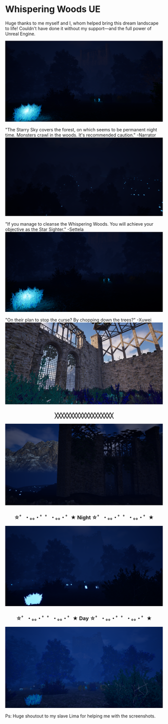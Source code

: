 # Whispering Woods UE

Huge thanks to me myself and I, whom helped bring this dream landscape to life! Couldn't have done it without my support—and the full power of Unreal Engine.


![Cover](WhisperingWoods_Images/image4.png)

"The Starry Sky covers the forest, on which seems to be permanent night time. Monsters crawl in the woods. It's recommended caution." -Narrator
![Cover](WhisperingWoods_Images/image5.png)

"If you manage to cleanse the Whispering Woods. You will achieve your objective as the Star Sighter." -Settela
![Cover](WhisperingWoods_Images/image3.png)

"On their plan to stop the curse? By chopping down the trees?" -Xuwei
![Cover](WhisperingWoods_Images/image.png)
### <p align="center"> ╳╳╳╳╳╳╳╳╳╳╳╳╳╳╳╳╳╳╳ </p>
![Cover](WhisperingWoods_Images/image6.png)


### <p align="center"> ☆゜・。。・゜゜・。。・゜★ Night ☆゜・。。・゜゜・。。・゜★ </p>
![Cover](WhisperingWoods_Images/imagenight.png)
### <p align="center"> ☆゜・。。・゜゜・。。・゜★ Day ☆゜・。。・゜゜・。。・゜★ </p>
![Cover](WhisperingWoods_Images/imageday.png)

Ps:
Huge shoutout to my slave Lima for helping me with the screenshots.
